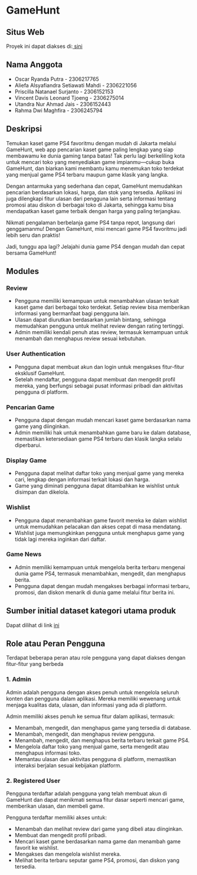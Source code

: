 # GameHunt
## Situs Web
Proyek ini dapat diakses di:<a href = "utandra-nur-gamehunt.pbp.cs.ui.ac.id/"> sini </a>

## Nama Anggota
- Oscar Ryanda Putra - 2306217765
- Aliefa Alsyafiandra Setiawati Mahdi - 2306221056	
- Priscilla Natanael Surjanto - 2306152153	
- Vincent Davis Leonard Tjoeng - 2306275014	
- Utandra Nur Ahmad Jais - 2306152443	
- Rahma Dwi Maghfira - 2306245794	

## Deskripsi
Temukan kaset game PS4 favoritmu dengan mudah di Jakarta melalui GameHunt, web app pencarian kaset game paling lengkap yang siap membawamu ke dunia gaming tanpa batas! Tak perlu lagi berkeliling kota untuk mencari toko yang menyediakan game impianmu—cukup buka GameHunt, dan biarkan kami membantu kamu menemukan toko terdekat yang menjual game PS4 terbaru maupun game klasik yang langka.

Dengan antarmuka yang sederhana dan cepat, GameHunt memudahkan pencarian berdasarkan lokasi, harga, dan stok yang tersedia. Aplikasi ini juga dilengkapi fitur ulasan dari pengguna lain serta informasi tentang promosi atau diskon di berbagai toko di Jakarta, sehingga kamu bisa mendapatkan kaset game terbaik dengan harga yang paling terjangkau.

Nikmati pengalaman berbelanja game PS4 tanpa repot, langsung dari genggamanmu! Dengan GameHunt, misi mencari game PS4 favoritmu jadi lebih seru dan praktis!

Jadi, tunggu apa lagi? Jelajahi dunia game PS4 dengan mudah dan cepat bersama GameHunt!

## Modules

### **Review**
- Pengguna memiliki kemampuan untuk menambahkan ulasan terkait kaset game dari berbagai toko terdekat. Setiap review bisa memberikan informasi yang bermanfaat bagi pengguna lain.
- Ulasan dapat diurutkan berdasarkan jumlah bintang, sehingga memudahkan pengguna untuk melihat review dengan rating tertinggi.
- Admin memiliki kendali penuh atas review, termasuk kemampuan untuk menambah dan menghapus review sesuai kebutuhan.

### **User Authentication**
- Pengguna dapat membuat akun dan login untuk mengakses fitur-fitur eksklusif GameHunt.
- Setelah mendaftar, pengguna dapat membuat dan mengedit profil mereka, yang berfungsi sebagai pusat informasi pribadi dan aktivitas pengguna di platform.

### **Pencarian Game**
- Pengguna dapat dengan mudah mencari kaset game berdasarkan nama game yang diinginkan.
- Admin memiliki hak untuk menambahkan game baru ke dalam database, memastikan ketersediaan game PS4 terbaru dan klasik langka selalu diperbarui.

### **Display Game**
- Pengguna dapat melihat daftar toko yang menjual game yang mereka cari, lengkap dengan informasi terkait lokasi dan harga.
- Game yang diminati pengguna dapat ditambahkan ke wishlist untuk disimpan dan dikelola.

### **Wishlist**
- Pengguna dapat menambahkan game favorit mereka ke dalam wishlist untuk memudahkan pelacakan dan akses cepat di masa mendatang.
- Wishlist juga memungkinkan pengguna untuk menghapus game yang tidak lagi mereka inginkan dari daftar.

### **Game News**
- Admin memiliki kemampuan untuk mengelola berita terbaru mengenai dunia game PS4, termasuk menambahkan, mengedit, dan menghapus berita.
- Pengguna dapat dengan mudah mengakses berbagai informasi terbaru, promosi, dan diskon menarik di dunia game melalui fitur berita ini.

## Sumber initial dataset kategori utama produk

Dapat dilihat di link <a href ="https://docs.google.com/spreadsheets/d/1K3VhjmiJ9hOLFPaEudecgRv3C4AyJoByI_fX6XXbYR0/edit?pli=1&gid=0#gid=0"> ini </a>

## Role atau Peran Pengguna

Terdapat beberapa peran atau role pengguna yang dapat diakses dengan fitur-fitur yang berbeda

### 1. Admin

Admin adalah pengguna dengan akses penuh untuk mengelola seluruh konten dan pengguna dalam aplikasi. Mereka memiliki wewenang untuk menjaga kualitas data, ulasan, dan informasi yang ada di platform.

Admin memiliki akses penuh ke semua fitur dalam aplikasi, termasuk:
- Menambah, mengedit, dan menghapus game yang tersedia di database.
- Menambah, mengedit, dan menghapus review pengguna.
- Menambah, mengedit, dan menghapus berita terbaru terkait game PS4.
- Mengelola daftar toko yang menjual game, serta mengedit atau menghapus informasi toko.
- Memantau ulasan dan aktivitas pengguna di platform, memastikan interaksi berjalan sesuai kebijakan platform.

### 2. Registered User

Pengguna terdaftar adalah pengguna yang telah membuat akun di GameHunt dan dapat menikmati semua fitur dasar seperti mencari game, memberikan ulasan, dan membeli game.

Pengguna terdaftar memiliki akses untuk:
- Menambah dan melihat review dari game yang dibeli atau diinginkan.
- Membuat dan mengedit profil pribadi.
- Mencari kaset game berdasarkan nama game dan menambah game favorit ke wishlist.
- Mengakses dan mengelola wishlist mereka.
- Melihat berita terbaru seputar game PS4, promosi, dan diskon yang tersedia.





  